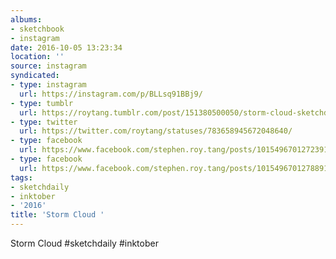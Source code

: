 ```yaml
---
albums:
- sketchbook
- instagram
date: 2016-10-05 13:23:34
location: ''
source: instagram
syndicated:
- type: instagram
  url: https://instagram.com/p/BLLsq91BBj9/
- type: tumblr
  url: https://roytang.tumblr.com/post/151380500050/storm-cloud-sketchdaily-inktober
- type: twitter
  url: https://twitter.com/roytang/statuses/783658945672048640/
- type: facebook
  url: https://www.facebook.com/stephen.roy.tang/posts/10154967012723912:0
- type: facebook
  url: https://www.facebook.com/stephen.roy.tang/posts/10154967012788912
tags:
- sketchdaily
- inktober
- '2016'
title: 'Storm Cloud '
---
```


Storm Cloud #sketchdaily #inktober